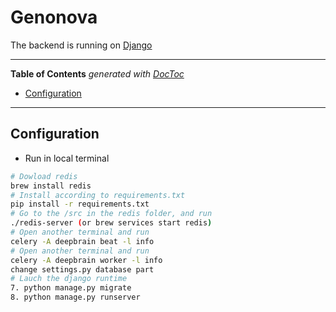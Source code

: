 
Genonova
==============================
The backend is running on [Django](https://www.djangoproject.com/)

----------------------------------------------------------------------------------------------
<!-- START doctoc generated TOC please keep comment here to allow auto update -->
<!-- DON'T EDIT THIS SECTION, INSTEAD RE-RUN doctoc TO UPDATE -->
**Table of Contents**  *generated with [DocToc](https://github.com/thlorenz/doctoc)*

- [Configuration](#configuration)

<!-- END doctoc generated TOC please keep comment here to allow auto update -->
----------------------------------------------------------------------------------------------

Configuration
--------------
* Run in local terminal
```bash
# Dowload redis
brew install redis
# Install according to requirements.txt
pip install -r requirements.txt
# Go to the /src in the redis folder, and run
./redis-server (or brew services start redis)
# Open another terminal and run
celery -A deepbrain beat -l info
# Open another terminal and run
celery -A deepbrain worker -l info
change settings.py database part
# Lauch the django runtime
7. python manage.py migrate
8. python manage.py runserver
```